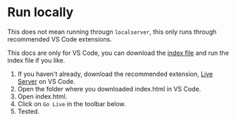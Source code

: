 # Run locally
This does not mean running througn `localserver`, this only runs through recommended VS Code extensions.

This docs are only for VS Code, you can download the [index file](https://minhaskamal.github.io/DownGit/#/home?url=https://github.com/softorangetech200/terribly-broken-website/blob/main/index.html) and run the index file if you like.

1. If you haven't already, download the recommended extension, [Live Server](https://marketplace.visualstudio.com/items?itemName=ritwickdey.LiveServer) on VS Code.
2. Open the folder where you downloaded index.html in VS Code.
3. Open index.html.
4. Click on `Go Live` in the toolbar below.
5. Tested.
